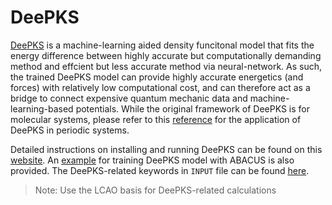 # DeePKS

[DeePKS](https://pubs.acs.org/doi/10.1021/acs.jctc.0c00872) is a machine-learning aided density funcitonal model that fits the energy difference between highly accurate but computationally demanding method and effcient but less accurate method via neural-network. As such, the trained DeePKS model can provide highly accurate energetics (and forces) with relatively low computational cost, and can therefore act as a bridge to connect expensive quantum mechanic data and machine-learning-based potentials. While the original framework of DeePKS is for molecular systems, please refer to this [reference]((https://arxiv.org/abs/2206.10093)) for the application of DeePKS in periodic systems. 

Detailed instructions on installing and running DeePKS can be found on this [website](https://deepks-kit.readthedocs.io/en/latest/index.html). An [example](https://github.com/deepmodeling/deepks-kit/tree/abacus/examples/water_single_lda2pbe_abacus) for training DeePKS model with ABACUS is also provided. The DeePKS-related keywords in `INPUT` file can be found [here](https://github.com/deepmodeling/abacus-develop/blob/develop/docs/input-main.md#deepks).

> Note: Use the LCAO basis for DeePKS-related calculations


